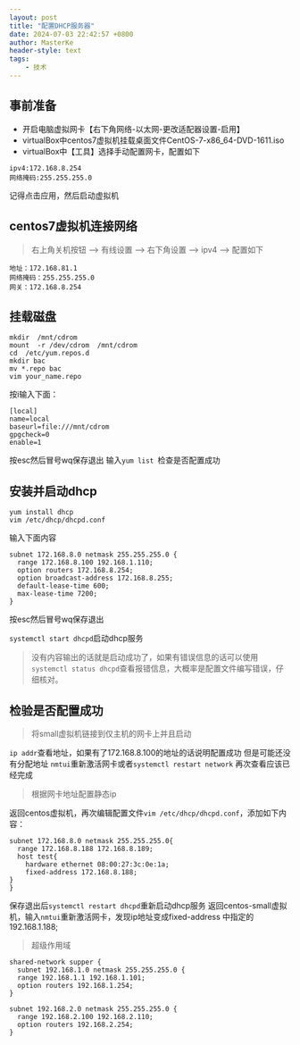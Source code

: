 ```yaml
---
layout: post
title: "配置DHCP服务器"
date: 2024-07-03 22:42:57 +0800
author: MasterKe
header-style: text
tags:
    - 技术
---
```


## 事前准备
- 开启电脑虚拟网卡【右下角网络-以太网-更改适配器设置-启用】
- virtualBox中centos7虚拟机挂载桌面文件CentOS-7-x86_64-DVD-1611.iso
- virtualBox中【工具】选择手动配置网卡，配置如下

```
ipv4:172.168.8.254
网络掩码:255.255.255.0
```
记得点击应用，然后启动虚拟机

## centos7虚拟机连接网络

> 右上角关机按钮 --> 有线设置 --> 右下角设置 --> ipv4 --> 配置如下

```
地址：172.168.81.1
网络掩码：255.255.255.0
网关：172.168.8.254
```

## 挂载磁盘

```
mkdir  /mnt/cdrom
mount  -r /dev/cdrom  /mnt/cdrom
cd  /etc/yum.repos.d
mkdir bac
mv *.repo bac
vim your_name.repo
```
按i输入下面：

```
[local]
name=local
baseurl=file:///mnt/cdrom
gpgcheck=0
enable=1
```

按esc然后冒号wq保存退出
输入```yum list ```检查是否配置成功

## 安装并启动dhcp

```
yum install dhcp
vim /etc/dhcp/dhcpd.conf
```

输入下面内容

```
subnet 172.168.8.0 netmask 255.255.255.0 {
  range 172.168.8.100 192.168.1.110;
  option routers 172.168.8.254;
  option broadcast-address 172.168.8.255;
  default-lease-time 600;
  max-lease-time 7200;
}
```

按esc然后冒号wq保存退出

`systemctl start dhcpd`启动dhcp服务

> 没有内容输出的话就是启动成功了，如果有错误信息的话可以使用`systemctl status dhcpd`查看报错信息，大概率是配置文件编写错误，仔细核对。

## 检验是否配置成功

> 将small虚拟机链接到仅主机的网卡上并且启动

```ip addr```查看地址，如果有了172.168.8.100的地址的话说明配置成功
但是可能还没有分配地址
```nmtui```重新激活网卡或者```systemctl restart network```
再次查看应该已经完成

> 根据网卡地址配置静态ip

返回centos虚拟机，再次编辑配置文件`vim /etc/dhcp/dhcpd.conf`，添加如下内容：

```
subnet 172.168.8.0 netmask 255.255.255.0{
  range 172.168.8.188 172.168.8.189;
  host test{
    hardware ethernet 08:00:27:3c:0e:1a;
    fixed-address 172.168.8.188;
}
}
```

保存退出后`systemctl restart dhcpd`重新启动dhcp服务
返回centos-small虚拟机，输入`nmtui`重新激活网卡，发现ip地址变成fixed-address 中指定的192.168.1.188;

> 超级作用域

```
shared-network supper {
  subnet 192.168.1.0 netmask 255.255.255.0 {
  range 192.168.1.1 192.168.1.101;
  option routers 192.168.1.254;
}

subnet 192.168.2.0 netmask 255.255.255.0 {
  range 192.168.2.100 192.168.2.110;
  option routers 192.168.2.254;
}
```